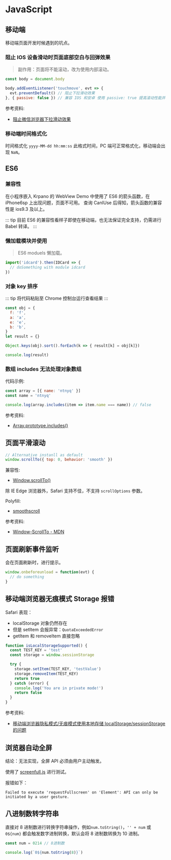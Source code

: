 # JavaScript

## 移动端

移动端页面开发时候遇到的坑点。

### 阻止 IOS 设备滑动时页面底部空白与回弹效果

> 副作用：页面将不能滚动，改为使用内部滚动。

```js
const body = document.body

body.addEventListener('touchmove', evt => {
  evt.preventDefault() // 阻止下拉滑动效果
}, { passive: false }) // 兼容 IOS 和安卓 使用 passive: true 提高滚动性能并减少崩溃
```

参考资料:

- [阻止微信浏览器下拉滑动效果](https://segmentfault.com/a/1190000014134234)

### 移动端时间格式化

时间格式化 `yyyy-MM-dd hh:mm:ss` 此格式时间，PC 端可正常格式化，移动端会出现 `NaN`。

## ES6

### 兼容性

在小程序嵌入 Krpano 的 WebView Demo 中使用了 ES6 的箭头函数，在 iPhone6sp 上出现问题，页面不可用。
查询 CanIUse 后得知，箭头函数的兼容性是 ios9.3 及以上。

::: tip
目前 ES6 的兼容性看样子即使在移动端，也无法保证完全支持，仍需进行 Babel 转译。
:::

### 懒加载模块并使用

> ES6 moduels 懒加载。

```js
import('idcard').then(IDCard => {
  // doSomething with module idcard
})
```

### 对象 key 排序

::: tip
将代码粘贴至 Chrome 控制台运行查看结果
:::

```js
const obj = {
  f: 'f',
  a: 'a',
  e: 'e',
  b: 'b',
}
let result = {}

Object.keys(obj).sort().forEach(k => { result[k] = obj[k]})

console.log(result)
```

### 数组 includes 无法处理对象数组

代码示例:

``` js
const array = [{ name: 'ntnyq' }]
const name = 'ntnyq'

console.log(array.includes(item => item.name === name)) // false
```

参考资料:

- [Array.prototype.includes()](https://developer.mozilla.org/zh-CN/docs/Web/JavaScript/Reference/Global_Objects/Array/includes)

## 页面平滑滚动

```js
// Alternative instanll as default
window.scrollTo({ top: 0, behavior: 'smooth' })
```

兼容性:

- [Window.scrollTo()](https://developer.mozilla.org/en-US/docs/Web/API/Window/scrollTo#Browser_Compatibility)

除 IE Edge 浏览器外，Safari 支持不佳，不支持 `scrollOptions` 参数。

Polyfill:

- [smoothscroll](https://github.com/iamdustan/smoothscroll)

参考资料:

- [Window-ScrollTo - MDN](https://developer.mozilla.org/zh-CN/docs/Web/API/Window/scrollTo)

## 页面刷新事件监听

会在页面刷新时，进行提示。

```js
window.onbeforeunload = function(evt) {
  // do something
}
```

## 移动端浏览器无痕模式 Storage 报错

Safari 表现：

- localStorage 对象仍然存在
- 但是 setItem 会报异常：`QuotaExceededError`
- getItem 和 removeItem 直接忽略

```js
function isLocalStorageSupported() {
  const TEST_KEY = 'test'
  const storage = window.sessionStorage

  try {
    storage.setItem(TEST_KEY, 'testValue')
    storage.removeItem(TEST_KEY)
    return true
  } catch (error) {
    console.log('You are in private mode!')
    return false
  }
}
```

参考资料:

- [移动端浏览器隐私模式/无痕模式使用本地存储 localStorage/sessionStorage 的问题](https://my.oschina.net/jamesview/blog/2252926)

## 浏览器自动全屏

结论：无法实现，全屏 API 必须由用户主动触发。

使用了 [screenfull.js](https://github.com/sindresorhus/screenfull.js) 进行测试。

报错如下：

```text
Failed to execute 'requestFullscreen' on 'Element': API can only be initiated by a user gesture.
```

## 八进制数转字符串

直接对 8 进制数进行转换字符串操作，例如`num.toString()`，`'' + num` 或 `0${num}` 都会触发数字进制转换，默认会将 8 进制数转换为 10 进制。

```js
const num = 0214 // 8进制数

console.log(`0${num.toString(8)}`)
```
